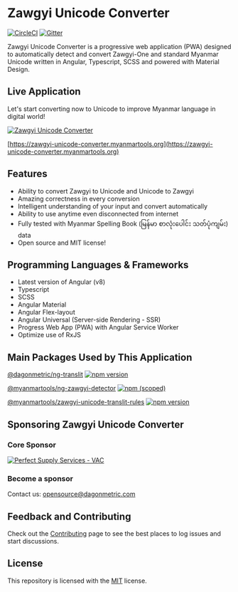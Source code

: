 # Zawgyi Unicode Converter

[![CircleCI](https://circleci.com/gh/myanmartools/zawgyi-unicode-converter-angular-pwa.svg?style=svg)](https://circleci.com/gh/myanmartools/zawgyi-unicode-converter-angular-pwa)
[![Gitter](https://badges.gitter.im/myanmartools/community.svg)](https://gitter.im/myanmartools/community?utm_source=badge&utm_medium=badge&utm_campaign=pr-badge)

Zawgyi Unicode Converter is a progressive web application (PWA) designed to automatically detect and convert Zawgyi-One and standard Myanmar Unicode written in Angular, Typescript, SCSS and powered with Material Design.

## Live Application

Let's start converting now to Unicode to improve Myanmar language in digital world!

[![Zawgyi Unicode Converter](https://zawgyi-unicode-converter.myanmartools.org/assets/images/screenshot-v1.jpg)](https://zawgyi-unicode-converter.myanmartools.org)

[https://zawgyi-unicode-converter.myanmartools.org](https://zawgyi-unicode-converter.myanmartools.org)

## Features

* Ability to convert Zawgyi to Unicode and Unicode to Zawgyi
* Amazing correctness in every conversion
* Intelligent understanding of your input and convert automatically
* Ability to use anytime even disconnected from internet
* Fully tested with Myanmar Spelling Book (မြန်မာ စာလုံးပေါင်း သတ်ပုံကျမ်း) data
* Open source and MIT license!

## Programming Languages & Frameworks

* Latest version of Angular (v8)
* Typescript
* SCSS
* Angular Material
* Angular Flex-layout
* Angular Universal (Server-side Rendering - SSR)
* Progress Web App (PWA) with Angular Service Worker
* Optimize use of RxJS

## Main Packages Used by This Application

[@dagonmetric/ng-translit](https://www.npmjs.com/package/@dagonmetric/ng-translit)
[![npm version](https://img.shields.io/npm/v/@dagonmetric/ng-translit.svg)](https://www.npmjs.com/package/@dagonmetric/ng-translit)

[@myanmartools/ng-zawgyi-detector](https://www.npmjs.com/package/@myanmartools/ng-zawgyi-detector)
[![npm (scoped)](https://img.shields.io/npm/v/@myanmartools/ng-zawgyi-detector.svg)](https://www.npmjs.com/package/@myanmartools/ng-zawgyi-detector)

[@myanmartools/zawgyi-unicode-translit-rules](https://www.npmjs.com/package/@myanmartools/zawgyi-unicode-translit-rules)
[![npm version](https://img.shields.io/npm/v/@myanmartools/zawgyi-unicode-translit-rules.svg)](https://www.npmjs.com/package/@myanmartools/zawgyi-unicode-translit-rules)

## Sponsoring Zawgyi Unicode Converter

### Core Sponsor

[![Perfect Supply Services - VAC](https://vacjobsearch.com/wp-content/uploads/2019/02/vac-jobsearch-logo.png)](https://vacjobsearch.com/)

### Become a sponsor

Contact us: opensource@dagonmetric.com

## Feedback and Contributing

Check out the [Contributing](https://github.com/myanmartools/zawgyi-unicode-converter-angular-pwa/blob/master/CONTRIBUTING.md) page to see the best places to log issues and start discussions.

## License

This repository is licensed with the [MIT](https://github.com/myanmartools/zawgyi-unicode-converter-angular-pwa/blob/master/LICENSE) license.
